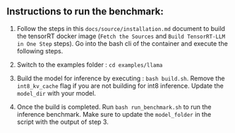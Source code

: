 ## Instructions to run the benchmark:

1. Follow the steps in this `docs/source/installation.md` document to build the tensorRT docker image (`Fetch the Sources` and `Build TensorRT-LLM in One Step` steps). Go into the bash cli of the container and execute the following steps.

2. Switch to the examples folder : `cd examples/llama`

3. Build the model for inference by executing : `bash build.sh`. Remove the `int8_kv_cache` flag if you are not building for int8 inference. Update the `model_dir` with your model.

4. Once the build is completed. Run `bash run_benchmark.sh` to run the inference benchmark. Make sure to update the `model_folder` in the script with the output of step 3.